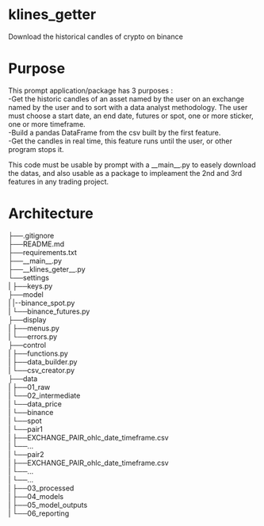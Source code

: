 # klines_getter
Download the historical candles of crypto on binance

# Purpose
This prompt application/package has 3 purposes :  
    -Get the historic candles of an asset named by the user on an exchange named by the user and to sort with a data analyst methodology. The user must choose a start date, an end date, futures or spot, one or more sticker, one or more timeframe.  
    -Build a pandas DataFrame from the csv built by the first feature.   
    -Get the candles in real time, this feature runs until the user, or other program stops it.  

This code must be usable by prompt with a \_\_main\_\_.py to easely download the datas, and also usable as a package to impleament the 2nd and 3rd features in any trading project.  

# Architecture
├──.gitignore  
├──README.md  
├──requirements.txt  
├──\_\_main\_\_.py  
├──\_\_klines_geter\_\_.py    
└──settings  
|   ├──keys.py  
├──model  
|   |--binance_spot.py  
|   └──binance_futures.py  
├──display  
|   ├──menus.py  
|   └──errors.py  
├──control  
|   ├──functions.py  
|   ├──data_builder.py  
|   └──csv_creator.py  
├──data  
|   ├──01_raw  
|   └──02_intermediate  
|       └──data_price  
|           └──binance  
|               └──spot  
|                   └──pair1  
|                       ├──EXCHANGE_PAIR_ohlc_date_timeframe.csv  
|                       └──...  
|                   └──pair2  
|                       ├──EXCHANGE_PAIR_ohlc_date_timeframe.csv  
|                       └──...  
|                   └──...  
|   ├──03_processed  
|   ├──04_models  
|   ├──05_model_outputs  
|   └──06_reporting  
